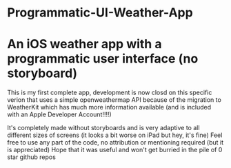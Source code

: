 # Programmatic-UI-Weather-App
# An iOS weather app with a programmatic user interface (no storyboard)

This is my first complete app, development is now closd on this specific verion that uses a simple openweathermap API because of the migration 
to WeatherKit which has much more information available (and is included with an Apple Developer Account!!!!)

It's completely made without storyboards and is very adaptive to all different sizes of screens (it looks a bit worse on iPad but hey, it's fine)
Feel free to use any part of the code, no attribution or mentioning required (but it is appreciated)
Hope that it was useful and won't get burried in the pile of 0 star github repos
